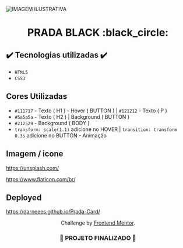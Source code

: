 ![ IMAGEM ILUSTRATIVA ](https://user-images.githubusercontent.com/79709843/191595141-e6274304-20c7-4a4a-abe0-0becfc609ba9.png)

<h1 align="center">
  PRADA BLACK :black_circle:
</h1>


## ✔️ Tecnologias utilizadas  ✔️
- ``HTML5``
- ``CSS3``

## Cores Utilizadas
- ``#111717`` - Texto ( H1 ) - Hover ( BUTTON ) | ``#121212`` - Texto ( P )
- ``#5a5a5a`` - Texto ( H2 ) | Background ( BUTTON )
- ``#212529`` - Background ( BODY )
- ``transform: scale(1.1)`` adicione no HOVER | ``transition: transform 0.3s`` adicione no BUTTON - Animação

## Imagem / icone

https://unsplash.com/

https://www.flaticon.com/br/

## Deployed

https://darneees.github.io/Prada-Card/

<p align="center">
  Challenge by <a href="https://www.frontendmentor.io?ref=challenge" target="_blank">Frontend Mentor</a>.
</p>

<h3 align="center">

  :construction: PROJETO FINALIZADO :construction:
  
</h3>
